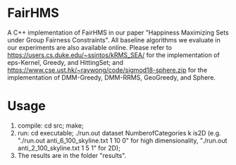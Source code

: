 # FairHMS
A C++ implementation of FairHMS in our paper "Happiness Maximizing Sets under Group Fairness Constraints". All baseline algorithms we evaluate in our experiments are also available online. Please refer to https://users.cs.duke.edu/~ssintos/kRMS_SEA/ for the implementation of eps-Kernel, Greedy, and HittingSet; and https://www.cse.ust.hk/~raywong/code/sigmod18-sphere.zip for the implementation of DMM-Greedy, DMM-RRMS, GeoGreedy, and Sphere.

# Usage
1. compile: cd src; make;
2. run: cd executable; ./run.out dataset NumberofCategories k is2D (e.g. "./run.out anti_6_100_skyline.txt 1 10 0" for high dimensionality, "./run.out anti_2_100_skyline.txt 1 5 1" for 2D);
3. The results are in the folder "results".
